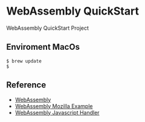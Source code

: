 # WebAssembly QuickStart 
WebAssembly QuickStart Project 

## Enviroment MacOs 

```shell
$ brew update
$ 
```

## Reference 
* [WebAssembly](https://webassembly.org/)
* [WebAssembly Mozilla Example](https://developer.mozilla.org/en-US/docs/WebAssembly/C_to_wasm)
* [WebAssembly Javascript Handler](https://medium.com/@gruizdevilla/webassembly-for-javascripters-6783f6c11ae9)


